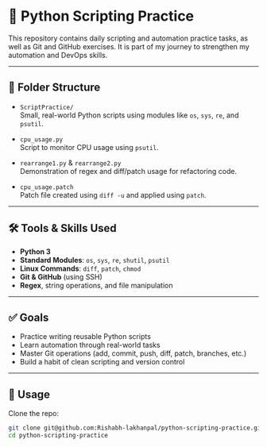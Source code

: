 # 🐍 Python Scripting Practice

This repository contains daily scripting and automation practice tasks, as well as Git and GitHub exercises. It is part of my journey to strengthen my automation and DevOps skills.

---

## 📁 Folder Structure

- `ScriptPractice/`  
  Small, real-world Python scripts using modules like `os`, `sys`, `re`, and `psutil`.
  
- `cpu_usage.py`  
  Script to monitor CPU usage using `psutil`.

- `rearrange1.py` & `rearrange2.py`  
  Demonstration of regex and diff/patch usage for refactoring code.

- `cpu_usage.patch`  
  Patch file created using `diff -u` and applied using `patch`.

---

## 🛠️ Tools & Skills Used

- **Python 3**
- **Standard Modules**: `os`, `sys`, `re`, `shutil`, `psutil`
- **Linux Commands**: `diff`, `patch`, `chmod`
- **Git & GitHub** (using SSH)
- **Regex**, string operations, and file manipulation

---

## ✅ Goals

- Practice writing reusable Python scripts
- Learn automation through real-world tasks
- Master Git operations (add, commit, push, diff, patch, branches, etc.)
- Build a habit of clean scripting and version control

---

## 📌 Usage

Clone the repo:

```bash
git clone git@github.com:Rishabh-lakhanpal/python-scripting-practice.git
cd python-scripting-practice
